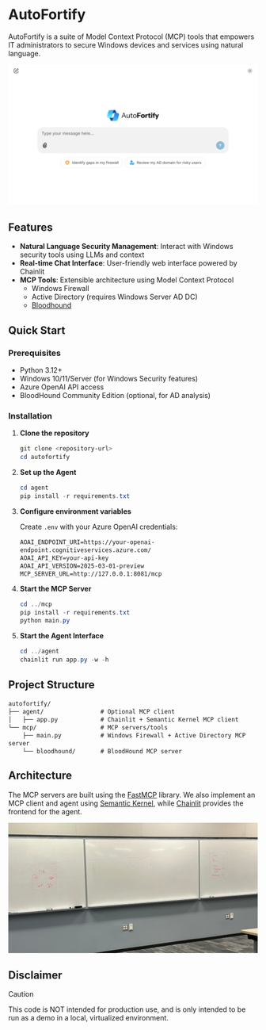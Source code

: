 ﻿# AutoFortify

AutoFortify is a suite of Model Context Protocol (MCP) tools that empowers IT administrators to secure Windows devices and services using natural language.

![AutoFortify prompt](./docs/autofortify-prompt.png)

## Features

- **Natural Language Security Management**: Interact with Windows security tools using LLMs and context
- **Real-time Chat Interface**: User-friendly web interface powered by Chainlit
- **MCP Tools**: Extensible architecture using Model Context Protocol
  - Windows Firewall
  - Active Directory (requires Windows Server AD DC)
  - [Bloodhound](https://github.com/mwnickerson/bloodhound_mcp)

## Quick Start

### Prerequisites

- Python 3.12+
- Windows 10/11/Server (for Windows Security features)
- Azure OpenAI API access
- BloodHound Community Edition (optional, for AD analysis)

### Installation

1. **Clone the repository**
   ```powershell
   git clone <repository-url>
   cd autofortify
   ```

2. **Set up the Agent**
   ```powershell
   cd agent
   pip install -r requirements.txt
   ```

3. **Configure environment variables**

   Create `.env` with your Azure OpenAI credentials:
   ```
   AOAI_ENDPOINT_URI=https://your-openai-endpoint.cognitiveservices.azure.com/
   AOAI_API_KEY=your-api-key
   AOAI_API_VERSION=2025-03-01-preview
   MCP_SERVER_URL=http://127.0.0.1:8081/mcp
   ```

4. **Start the MCP Server**
   ```powershell
   cd ../mcp
   pip install -r requirements.txt
   python main.py
   ```

5. **Start the Agent Interface**
   ```powershell
   cd ../agent
   chainlit run app.py -w -h
   ```

## Project Structure

```
autofortify/
├── agent/                # Optional MCP client
│   ├── app.py            # Chainlit + Semantic Kernel MCP client
└── mcp/                  # MCP servers/tools
    ├── main.py           # Windows Firewall + Active Directory MCP server
    └── bloodhound/       # BloodHound MCP server

```

## Architecture

The MCP servers are built using the [FastMCP](https://github.com/jlowin/fastmcp) library. We also implement an MCP client and agent using [Semantic Kernel](https://github.com/microsoft/semantic-kernel), while [Chainlit](https://github.com/Chainlit/chainlit) provides the frontend for the agent.

![Architecture Diagram](./docs/hackathon_architecture.png)

## Disclaimer

> [!CAUTION]  
> This code is NOT intended for production use, and is only intended to be run as a demo in a local, virtualized environment.
